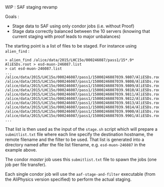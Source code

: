 WIP : SAF staging revamp

Goals :
- Stage data to SAF using only condor jobs (i.e. without Proof)
- Stage data correctly balanced between the 10 servers (knowing that current staging with proof leads to major unbalances)

The starting point is a list of files to be staged. For instance using `alien_find` :

```
> alien_find /alice/data/2015/LHC15o/000246087/pass1/15*.9*  AliESDs.root > esd-muon-246087.list
> cat esd-muon-246087.list
...
/alice/data/2015/LHC15o/000246087/pass1/15000246087039.9807/AliESDs.root
/alice/data/2015/LHC15o/000246087/pass1/15000246087039.9808/AliESDs.root
/alice/data/2015/LHC15o/000246087/pass1/15000246087039.9809/AliESDs.root
/alice/data/2015/LHC15o/000246087/pass1/15000246087039.9810/AliESDs.root
/alice/data/2015/LHC15o/000246087/pass1/15000246087039.9811/AliESDs.root
/alice/data/2015/LHC15o/000246087/pass1/15000246087039.9812/AliESDs.root
/alice/data/2015/LHC15o/000246087/pass1/15000246087039.9813/AliESDs.root
/alice/data/2015/LHC15o/000246087/pass1/15000246087039.9814/AliESDs.root
/alice/data/2015/LHC15o/000246087/pass1/15000246087039.9900/AliESDs.root
/alice/data/2015/LHC15o/000246087/pass1/15000246087039.9901/AliESDs.root
...
```

That list is then used as the input of the `stage.sh` script which will prepare a `submitlist.txt` file where each line specify the destination hostname, the remote filename and the filter to be used. That list is generated into a directory named after the file list filename, e.g. `esd-muon-246087` in the example above.

The condor _master_ job uses this `submitlist.txt` file to spawn the jobs (one job per file transfer). 

Each single condor job will use the  `aaf-stage-and-filter` executable (from the AliPhysics version specified) to perform the actual staging.




